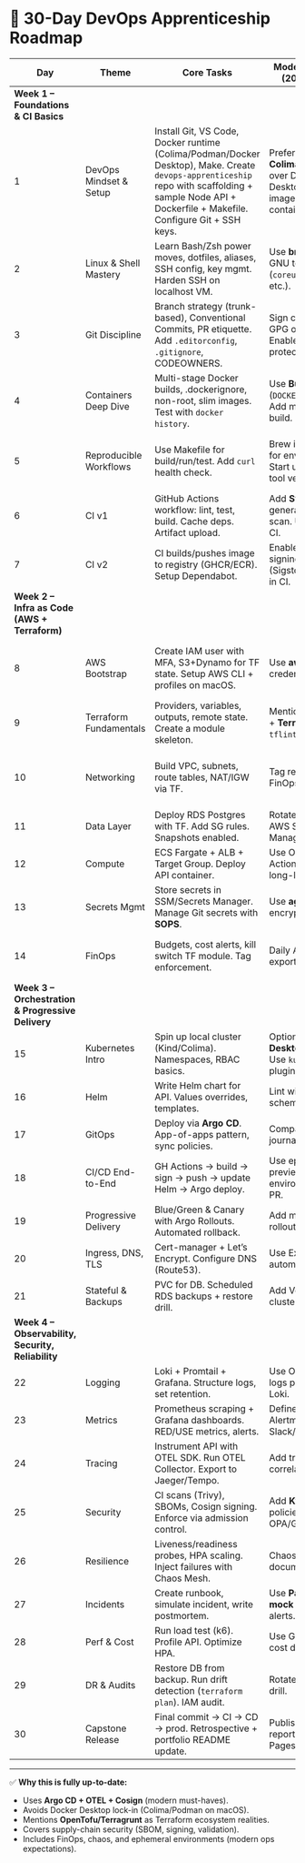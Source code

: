 # 📅 30-Day DevOps Apprenticeship Roadmap

| **Day**                                           | **Theme**              | **Core Tasks**                                                                                                                                                                                       | **Modern Additions (2025 Reality)**                                                          | **Deliverables**                                                  |
| ------------------------------------------------- | ---------------------- | ---------------------------------------------------------------------------------------------------------------------------------------------------------------------------------------------------- | -------------------------------------------------------------------------------------------- | ----------------------------------------------------------------- |
| **Week 1 – Foundations & CI Basics**              |                        |                                                                                                                                                                                                      |                                                                                              |                                                                   |
| 1                                                 | DevOps Mindset & Setup | Install Git, VS Code, Docker runtime (Colima/Podman/Docker Desktop), Make. Create `devops-apprenticeship` repo with scaffolding + sample Node API + Dockerfile + Makefile. Configure Git + SSH keys. | Prefer **Colima**/**Podman** over Docker Desktop. Pin Docker images. Non-root in containers. | Repo with README, working API container, Makefile, Day-1 journal. |
| 2                                                 | Linux & Shell Mastery  | Learn Bash/Zsh power moves, dotfiles, aliases, SSH config, key mgmt. Harden SSH on localhost VM.                                                                                                     | Use **brew** to install GNU tools (`coreutils`, `gnu-sed`, etc.).                            | `~/.ssh/config`, dotfiles repo, journal notes.                    |
| 3                                                 | Git Discipline         | Branch strategy (trunk-based), Conventional Commits, PR etiquette. Add `.editorconfig`, `.gitignore`, CODEOWNERS.                                                                                    | Sign commits with GPG or SSH signing. Enable branch protection rules.                        | Updated repo config, signed commits working.                      |
| 4                                                 | Containers Deep Dive   | Multi-stage Docker builds, .dockerignore, non-root, slim images. Test with `docker history`.                                                                                                         | Use **BuildKit/buildx** (`DOCKER_BUILDKIT=1`). Add multi-arch build.                         | Lean image (<150MB), security-hardened.                           |
| 5                                                 | Reproducible Workflows | Use Makefile for build/run/test. Add `curl` health check.                                                                                                                                            | Brew install `direnv` for env var mgmt. Start using **asdf** for tool versions.              | Working Make targets, version-pinned dev env.                     |
| 6                                                 | CI v1                  | GitHub Actions workflow: lint, test, build. Cache deps. Artifact upload.                                                                                                                             | Add **Syft** SBOM generation + **Trivy** scan. Use BuildKit in CI.                           | Green pipeline run, SBOM artifact, vuln scan results.             |
| 7                                                 | CI v2                  | CI builds/pushes image to registry (GHCR/ECR). Setup Dependabot.                                                                                                                                     | Enable **Cosign** signing step (Sigstore). Validate in CI.                                   | Signed image in registry, CI badge in README.                     |
| **Week 2 – Infra as Code (AWS + Terraform)**      |                        |                                                                                                                                                                                                      |                                                                                              |                                                                   |
| 8                                                 | AWS Bootstrap          | Create IAM user with MFA, S3+Dynamo for TF state. Setup AWS CLI + profiles on macOS.                                                                                                                 | Use **aws-vault** for credential isolation.                                                  | Working TF backend bucket + secure IAM setup.                     |
| 9                                                 | Terraform Fundamentals | Providers, variables, outputs, remote state. Create a module skeleton.                                                                                                                               | Mention **OpenTofu** + **Terragrunt**. Use `tflint` + `tfsec`.                               | TF plan/apply works with remote state.                            |
| 10                                                | Networking             | Build VPC, subnets, route tables, NAT/IGW via TF.                                                                                                                                                    | Tag resources for FinOps.                                                                    | VPC plan applied, network diagram in journal.                     |
| 11                                                | Data Layer             | Deploy RDS Postgres with TF. Add SG rules. Snapshots enabled.                                                                                                                                        | Rotate creds via AWS Secrets Manager.                                                        | DB endpoint reachable.                                            |
| 12                                                | Compute                | ECS Fargate + ALB + Target Group. Deploy API container.                                                                                                                                              | Use OIDC for GH Actions → AWS (no long-lived creds).                                         | Service accessible over ALB DNS.                                  |
| 13                                                | Secrets Mgmt           | Store secrets in SSM/Secrets Manager. Manage Git secrets with **SOPS**.                                                                                                                              | Use **age** or GPG for encryption.                                                           | Secrets retrievable by ECS task.                                  |
| 14                                                | FinOps                 | Budgets, cost alerts, kill switch TF module. Tag enforcement.                                                                                                                                        | Daily AWS cost export enabled.                                                               | Budget alerts + cleanup script committed.                         |
| **Week 3 – Orchestration & Progressive Delivery** |                        |                                                                                                                                                                                                      |                                                                                              |                                                                   |
| 15                                                | Kubernetes Intro       | Spin up local cluster (Kind/Colima). Namespaces, RBAC basics.                                                                                                                                        | Option: **Rancher Desktop**/**Podman**. Use `kubectl krew` plugins.                          | Cluster running, RBAC demo in journal.                            |
| 16                                                | Helm                   | Write Helm chart for API. Values overrides, templates.                                                                                                                                               | Lint with **helm lint** + schema validation.                                                 | Working Helm chart in `/infra/helm`.                              |
| 17                                                | GitOps                 | Deploy via **Argo CD**. App-of-apps pattern, sync policies.                                                                                                                                          | Compare to Flux in journal.                                                                  | GitOps pipeline auto-syncing.                                     |
| 18                                                | CI/CD End-to-End       | GH Actions → build → sign → push → update Helm → Argo deploy.                                                                                                                                        | Use ephemeral preview environments per PR.                                                   | Full pipeline working (commit → prod).                            |
| 19                                                | Progressive Delivery   | Blue/Green & Canary with Argo Rollouts. Automated rollback.                                                                                                                                          | Add metrics-based rollout checks.                                                            | Successful canary rollout.                                        |
| 20                                                | Ingress, DNS, TLS      | Cert-manager + Let’s Encrypt. Configure DNS (Route53).                                                                                                                                               | Use ExternalDNS to automate DNS.                                                             | HTTPS endpoint live.                                              |
| 21                                                | Stateful & Backups     | PVC for DB. Scheduled RDS backups + restore drill.                                                                                                                                                   | Add Velero for cluster backup.                                                               | Backup + restore test report.                                     |
| **Week 4 – Observability, Security, Reliability** |                        |                                                                                                                                                                                                      |                                                                                              |                                                                   |
| 22                                                | Logging                | Loki + Promtail + Grafana. Structure logs, set retention.                                                                                                                                            | Use OpenTelemetry logs pipeline into Loki.                                                   | Centralized logs visible in Grafana.                              |
| 23                                                | Metrics                | Prometheus scraping + Grafana dashboards. RED/USE metrics, alerts.                                                                                                                                   | Define SLOs. Wire Alertmanager → Slack/Email.                                                | Alert fired and acknowledged.                                     |
| 24                                                | Tracing                | Instrument API with OTEL SDK. Run OTEL Collector. Export to Jaeger/Tempo.                                                                                                                            | Add trace → metrics correlation.                                                             | End-to-end trace visible.                                         |
| 25                                                | Security               | CI scans (Trivy), SBOMs, Cosign signing. Enforce via admission control.                                                                                                                              | Add **Kyverno** policies + optional OPA/Gatekeeper.                                          | Signed image enforced in cluster.                                 |
| 26                                                | Resilience             | Liveness/readiness probes, HPA scaling. Inject failures with Chaos Mesh.                                                                                                                             | Chaos experiment documented.                                                                 | Chaos test report + recovery success.                             |
| 27                                                | Incidents              | Create runbook, simulate incident, write postmortem.                                                                                                                                                 | Use **PagerDuty mock** or Slack alerts.                                                      | Runbook + postmortem doc.                                         |
| 28                                                | Perf & Cost            | Run load test (k6). Profile API. Optimize HPA.                                                                                                                                                       | Use Grafana Cloud cost dashboards.                                                           | Perf report + tuning commits.                                     |
| 29                                                | DR & Audits            | Restore DB from backup. Run drift detection (`terraform plan`). IAM audit.                                                                                                                           | Rotate all creds as drill.                                                                   | DR runbook completed.                                             |
| 30                                                | Capstone Release       | Final commit → CI → CD → prod. Retrospective + portfolio README update.                                                                                                                              | Publish Day-30 report on GitHub Pages.                                                       | Final demo link + retrospective.                                  |

---

✅ **Why this is fully up-to-date:**

- Uses **Argo CD + OTEL + Cosign** (modern must-haves).
- Avoids Docker Desktop lock-in (Colima/Podman on macOS).
- Mentions **OpenTofu/Terragrunt** as Terraform ecosystem realities.
- Covers supply-chain security (SBOM, signing, validation).
- Includes FinOps, chaos, and ephemeral environments (modern ops expectations).
